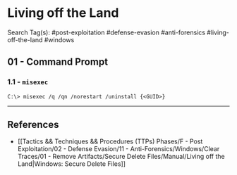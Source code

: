 # Living off the Land

Search Tag(s): #post-exploitation #defense-evasion #anti-forensics #living-off-the-land #windows

## 01 - Command Prompt

### 1.1 - `misexec`

```
C:\> misexec /q /qn /norestart /uninstall {<GUID>}
```

---
## References

- [[Tactics && Techniques && Procedures (TTPs) Phases/F - Post Exploitation/02 - Defense Evasion/11 - Anti-Forensics/Windows/Clear Traces/01 - Remove Artifacts/Secure Delete Files/Manual/Living off the Land|Windows: Secure Delete Files]]